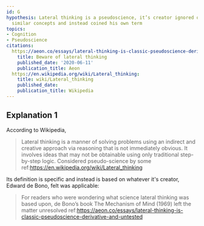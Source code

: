 ```yaml
---
id: G
hypothesis: Lateral thinking is a pseudoscience, it’s creator ignored other largely
  similar concepts and instead coined his own term
topics:
- Cognition
- Pseudoscience
citations:
  https://aeon.co/essays/lateral-thinking-is-classic-pseudoscience-derivative-and-untested:
    title: Beware of lateral thinking
    published_date: '2020-06-11'
    publication_title: Aeon
  https://en.wikipedia.org/wiki/Lateral_thinking:
    title: wiki/Lateral_thinking
    published_date: 
    publication_title: Wikipedia
---
```

## Explanation 1

According to Wikipedia,

> Lateral thinking is a manner of solving problems using an indirect and creative approach via reasoning that is not immediately obvious. It involves ideas that may not be obtainable using only traditional step-by-step logic. Considered pseudo-science by some
> ref:https://en.wikipedia.org/wiki/Lateral_thinking

Its definition is specific and instead is based on whatever it's creator, Edward de Bono, felt was applicable:

> For readers who were wondering what science lateral thinking was based upon, de Bono’s book The Mechanism of Mind (1969) left the matter unresolved
> ref:https://aeon.co/essays/lateral-thinking-is-classic-pseudoscience-derivative-and-untested
